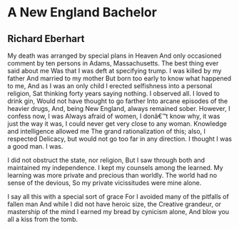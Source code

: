 # A New England Bachelor
## Richard Eberhart
My death was arranged by special plans in Heaven
And only occasioned comment by ten persons in Adams, Massachusetts.
The best thing ever said about me
Was that I was deft at specifying trump.
I was killed by my father
And married to my mother
But born too early to know what happened to me,
And as I was an only child
I erected selfishness into a personal religion,
Sat thinking forty years saying nothing.
I observed all. I loved to drink gin,
Would not have thought to go farther
Into arcane episodes of the heavier drugs,
And, being New England, always remained sober.
However, I confess now, I was
Always afraid of women,
I donâ€™t know why, it was just the way it was,
I could never get very close to any woman.
Knowledge and intelligence allowed me
The grand rationalization of this; also, I respected
Delicacy, but would not go too far in any direction.
I thought I was a good man. I was.

I did not obstruct the state, nor religion,
But I saw through both and maintained my independence.
I kept my counsels among the learned.
My learning was more private and precious than worldly.
The world had no sense of the devious,
So my private vicissitudes were mine alone.

I say all this with a special sort of grace
For I avoided many of the pitfalls of fallen man
And while I did not have heroic size, the
Creative grandeur, or mastership of the mind
I earned my bread by cynicism alone,
And blow you all a kiss from the tomb.